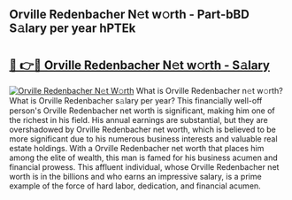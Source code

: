 ## Orville Redenbacher N𝚎t w𝚘rth - Part-bBD S𝚊lary per year hPTEk

# <h2><a href="http://gc3n3da.nevu.top/?p=Orville+Redenbacher">🔗 👉🔴 Orville Redenbacher N𝚎t w𝚘rth - S𝚊lary</a></h2>

[![Orville Redenbacher N𝚎t W𝚘rth](https://i.imgur.com/Oavwk0R.jpeg)](http://gc3n3da.nevu.top/?p=Orville+Redenbacher)
What is Orville Redenbacher n𝚎t w𝚘rth? What is Orville Redenbacher s𝚊lary per year?
This financially well-off person's Orville Redenbacher net worth is significant, making him one of the richest in his field. His annual earnings are substantial, but they are overshadowed by Orville Redenbacher net worth, which is believed to be more significant due to his numerous business interests and valuable real estate holdings. With a Orville Redenbacher net worth that places him among the elite of wealth, this man is famed for his business acumen and financial prowess. This affluent individual, whose Orville Redenbacher net worth is in the billions and who earns an impressive salary, is a prime example of the force of hard labor, dedication, and financial acumen.
